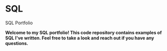 # SQL
SQL Portfolio

**Welcome to my SQL portfolio! This code repository contains examples of SQL I've written. Feel free to take a look and reach out if you have any questions.**

